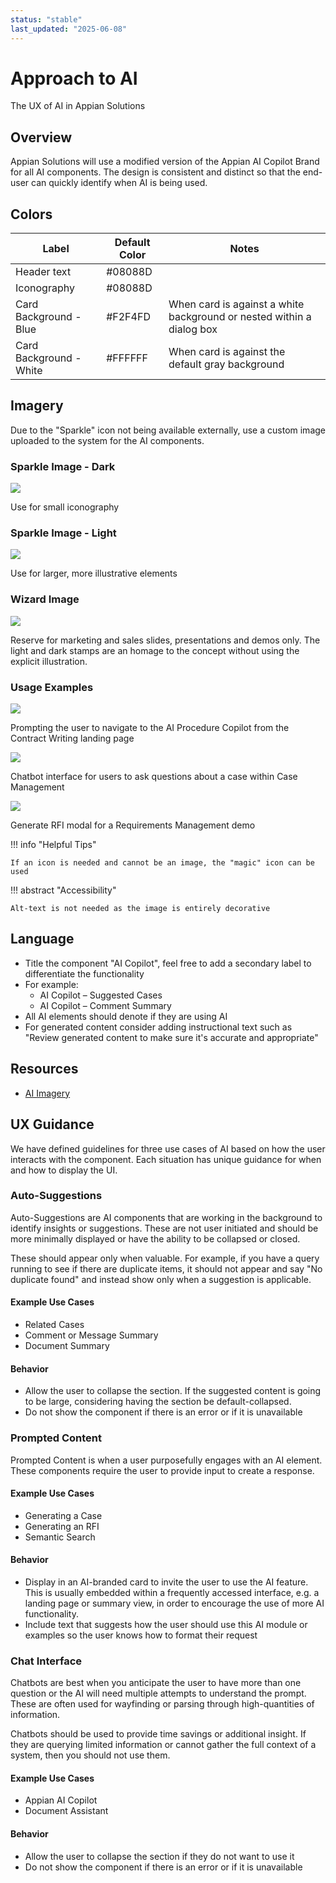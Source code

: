 ```yaml
---
status: "stable"
last_updated: "2025-06-08"
---
```


# Approach to AI

The UX of AI in Appian Solutions

## Overview

Appian Solutions will use a modified version of the Appian AI Copilot Brand for all AI components. The design is consistent and distinct so that the end-user can quickly identify when AI is being used.

## Colors

| Label | Default Color | Notes |
|-------|--------------|-------|
| Header text | #08088D | |
| Iconography | #08088D | |
| Card Background - Blue | #F2F4FD | When card is against a white background or nested within a dialog box |
| Card Background - White | #FFFFFF | When card is against the default gray background |

## Imagery

Due to the "Sparkle" icon not being available externally, use a custom image uploaded to the system for the AI components.

### Sparkle Image - Dark

![](https://github.com/user-attachments/assets/b85b54f7-8bb0-4735-bf4f-5687938630c3)

Use for small iconography

### Sparkle Image - Light

![](https://github.com/user-attachments/assets/b2cce3d1-1022-45fa-b710-9eef42b99b45)

Use for larger, more illustrative elements

### Wizard Image

![](https://github.com/user-attachments/assets/c37ac5a3-78da-46a8-8ee2-fd279c8d67f9)

Reserve for marketing and sales slides, presentations and demos only. The light and dark stamps are an homage to the concept without using the explicit illustration.

### Usage Examples

![](https://github.com/user-attachments/assets/1811b902-b743-4f8b-a02d-94d7e8c30da2)

Prompting the user to navigate to the AI Procedure Copilot from the Contract Writing landing page

![](https://github.com/user-attachments/assets/9f3deb74-ce3a-45da-8f38-8f1d401fa215)

Chatbot interface for users to ask questions about a case within Case Management

![](https://github.com/user-attachments/assets/4a5b5e26-b927-4b69-b51c-e1a3642352f6)

Generate RFI modal for a Requirements Management demo

!!! info "Helpful Tips"

    If an icon is needed and cannot be an image, the "magic" icon can be used

!!! abstract "Accessibility"

    Alt-text is not needed as the image is entirely decorative

## Language

- Title the component "AI Copilot", feel free to add a secondary label to differentiate the functionality
- For example:
  - AI Copilot – Suggested Cases
  - AI Copilot – Comment Summary
- All AI elements should denote if they are using AI
- For generated content consider adding instructional text such as "Review generated content to make sure it's accurate and appropriate"

## Resources
- [AI Imagery](../assets/images/ai-imagery)

## UX Guidance

We have defined guidelines for three use cases of AI based on how the user interacts with the component. Each situation has unique guidance for when and how to display the UI.

### Auto-Suggestions

Auto-Suggestions are AI components that are working in the background to identify insights or suggestions. These are not user initiated and should be more minimally displayed or have the ability to be collapsed or closed.

These should appear only when valuable. For example, if you have a query running to see if there are duplicate items, it should not appear and say "No duplicate found" and instead show only when a suggestion is applicable.

#### Example Use Cases
- Related Cases
- Comment or Message Summary
- Document Summary

#### Behavior
- Allow the user to collapse the section. If the suggested content is going to be large, considering having the section be default-collapsed.
- Do not show the component if there is an error or if it is unavailable

### Prompted Content

Prompted Content is when a user purposefully engages with an AI element. These components require the user to provide input to create a response.

#### Example Use Cases
- Generating a Case
- Generating an RFI
- Semantic Search

#### Behavior
- Display in an AI-branded card to invite the user to use the AI feature. This is usually embedded within a frequently accessed interface, e.g. a landing page or summary view, in order to encourage the use of more AI functionality.
- Include text that suggests how the user should use this AI module or examples so the user knows how to format their request

### Chat Interface

Chatbots are best when you anticipate the user to have more than one question or the AI will need multiple attempts to understand the prompt. These are often used for wayfinding or parsing through high-quantities of information.

Chatbots should be used to provide time savings or additional insight. If they are querying limited information or cannot gather the full context of a system, then you should not use them.

#### Example Use Cases
- Appian AI Copilot
- Document Assistant

#### Behavior
- Allow the user to collapse the section if they do not want to use it
- Do not show the component if there is an error or if it is unavailable
